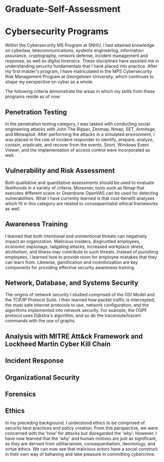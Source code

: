 # Graduate-Self-Assessment

# Cybersecurity Programs

Within the Cybersecurity MS Program at SNHU, I had attained knowledge on cyberlaw, telecommunications, systems engineering, information assurance, cryptography, network defense, incident management and response, as well as digital forensics. These disciplines have assisted me in understanding security fundamentals that I have placed into practice. After my first master's program, I have matriculated in the MPS Cybersecurity Risk Management Program at Georgetown University, which continues to shape my perspective on cyber as a whole.

The following criteria demonstrate the areas in which my skills from these programs reside as of now:

## Penetration Testing
In the penetration testing category, I was tasked with conducting social engineering attacks with John The Ripper, Zenmap, Nmap, SET, Armitage, and Metasploit. After performing the attacks in a simulated environment, I was placed in the role of incident responder to identify, prepare, analyze, contain, eradicate, and recover from the events. Snort, Windows Event Viewer, and the implementation of access control were incorporated as well. 

## Vulnerability and Risk Assessment
Both qualitative and quantitative assessments should be used to evaluate likelihoods in a variety of criteria. Moreover, tools such as Nmap that executes different scans or Greenbone OpenVAS can be used for detecting vulnerabilities. What I have currently learned is that cost-benefit analyses which fit in this category are related to consequentialist ethical frameworks as well.

## Awareness Training
I learned that both intentional and unintentional threats can negatively impact an organization. Malicious insiders, disgruntled employees, economic espionage, tailgating attacks, increased workplace stress, alcoholism, and illness may contribute to such threats. Instead of punishing employees, I learned how to provide room for employee mistakes that they can learn from. Likewise, gamification and incentivization are key components for providing effective security awareness training. 

## Network, Database, and Systems Security
The origins of network security I studied comprised of the OSI Model and the TCP/IP Protocol Suite. I then learned how packet traffic is intercepted, the most safe internet protocols to use, network configuration, and the algorithms implemented into network security. For example, the OSPF protocol uses Dijkstra's algorithm, and so do the traceroute/tracert commands with the use of graphs. 

## Analysis with MITRE Att&ck Framework and Lockheed Martin Cyber Kill Chain


## Incident Response


## Organizational Security



## Forensics


## Ethics
In my preceding background, I understood ethics to be comprised of security best practices and policy creation. From this perspective, we were concerned with the 'how' for attacks but disregarded the 'why'. However, I have now learned that the 'why' and human motives are just as significant, as they are derived from utilitarianism, consequentialism, deontology, and virtue ethics. We can now see that malicious actors have a social construct in their own way of behaving and take pleasure in committing cybercrime.
